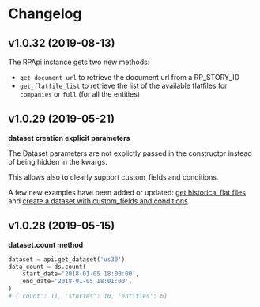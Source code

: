 # Changelog

## v1.0.32 (2019-08-13)
The RPApi instance gets two new methods:

* `get_document_url` to retrieve the document url from a RP_STORY_ID
* `get_flatfile_list` to retrieve the list of the available flatfiles for `companies`
 or `full` (for all the entities)

## v1.0.29 (2019-05-21)
**dataset creation explicit parameters**

The Dataset parameters are not explictly passed in the constructor
instead of being hidden in the kwargs.

This allows also to clearly support custom_fields and conditions.

A few new examples have been added or updated:
[get historical flat files](ravenpackapi/examples/get_historical_flat_files.py) and
[create a dataset with custom_fields and conditions](ravenpackapi/examples/indicator_datasets.py).

## v1.0.28 (2019-05-15)
**dataset.count method**

```python
dataset = api.get_dataset('us30')
data_count = ds.count(
    start_date='2018-01-05 18:00:00',
    end_date='2018-01-05 18:01:00',
)
# {'count': 11, 'stories': 10, 'entities': 6}

``` 
